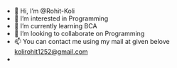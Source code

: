 - 👋 Hi, I’m @Rohit-Koli
- 👀 I’m interested in Programming
- 🌱 I’m currently learning BCA
- 💞️ I’m looking to collaborate on Programming
- 📫 You can contact me using my mail at given belove
        kolirohit1252@gmail.com
-     
<!---
Rohit-Koli/Rohit-Koli is a ✨ special ✨ repository because its `README.md` (this file) appears on your GitHub profile.
You can click the Preview link to take a look at your changes.
--->
